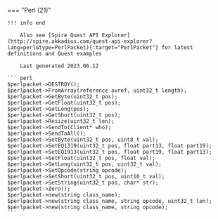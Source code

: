 === "Perl (21)"

    !!! info end

        Also see [Spire Quest API Explorer](http://spire.akkadius.com/quest-api-explorer?lang=perl&type=PerlPacket){:target="PerlPacket"} for latest definitions and Quest examples

        Last generated 2023.06.12

    ``` perl
    $perlpacket->DESTROY();
    $perlpacket->FromArray(reference avref, uint32_t length);
    $perlpacket->GetByte(uint32_t pos);
    $perlpacket->GetFloat(uint32_t pos);
    $perlpacket->GetLong(pos);
    $perlpacket->GetShort(uint32_t pos);
    $perlpacket->Resize(uint32_t len);
    $perlpacket->SendTo(Client* who);
    $perlpacket->SendToAll();
    $perlpacket->SetByte(uint32_t pos, uint8_t val);
    $perlpacket->SetEQ1319(uint32_t pos, float part13, float part19);
    $perlpacket->SetEQ1913(uint32_t pos, float part19, float part13);
    $perlpacket->SetFloat(uint32_t pos, float val);
    $perlpacket->SetLong(uint32_t pos, uint32_t val);
    $perlpacket->SetOpcode(string opcode);
    $perlpacket->SetShort(uint32_t pos, uint16_t val);
    $perlpacket->SetString(uint32_t pos, char* str);
    $perlpacket->Zero();
    $perlpacket->new(string class_name);
    $perlpacket->new(string class_name, string opcode, uint32_t len);
    $perlpacket->new(string class_name, string opcode);
    ```

